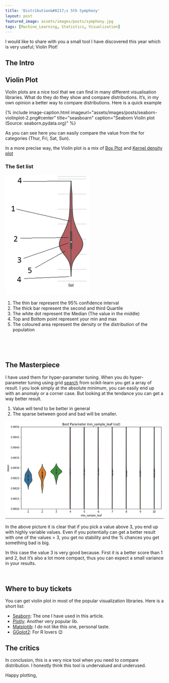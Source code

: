 ```yaml
---
title: 'Distribution&#8217;s 5th Symphony'
layout: post
featured_image: assets/images/posts/symphony.jpg
tags: [Machine_Learning, Statistics, Visualization]
---
```

I would like to share with you a small tool I have discovered this year which is very useful; Violin Plot!

<!--more-->

## The Intro

## Violin Plot

Violin plots are a nice tool that we can find in many different visualisation libraries. What do they do they show and compare distributions. It&#8217;s, in my own opinion a better way to compare distributions. Here is a quick example

{% include image-caption.html imageurl="assets/images/posts/seaborn-violinplot-2.png#center"
title="seasboarn" caption="Seaborn Violin plot (Source: seaborn.pydata.org)" %}

As you can see here you can easily compare the value from the for categories (Thur, Fri, Sat, Sun).

In a more precise way, the Violin plot is a mix of [Box Plot](https://seaborn.pydata.org/generated/seaborn.boxplot.html#seaborn.boxplot) and [Kernel density plot](https://seaborn.pydata.org/generated/seaborn.kdeplot.html)

### The Set list

![cutted](assets/images/posts/cutted-1.png#right)

1. The thin bar represent the 95% confidence interval
2. The thick bar represent the second and third Quartile
3. The white dot represent the Median (The value in the middle)
4. Top and Bottom point represent your min and max
5. The coloured area represent the density or the distribution of the population

&nbsp;

&nbsp;

## The Masterpiece

I have used them for hyper-parameter tuning. When you do hyper-parameter tuning using grid [search](http://scikit-learn.org/stable/modules/grid_search.html) from scikit-learn you get a array of result. I you look simply at the absolute minimum, you can easily end up with an anomaly or a corner case. But looking at the tendance you can get a way better result.

  1. Value will tend to be better in general
  2. The sparse between good and bad will be smaller.

![violon2](assets/images/posts/Violon2.png#center)

In the above picture it is clear that if you pick a value above 3, you end up with highly variable values. Even if you potentially can get a better result with one of the values > 3, you get no stability and the % chances you get something bad is big.

In this case the value 3 is very good because. First it is a better score than 1 and 2, but it&#8217;s also a lot more compact, thus you can expect a small variance in your results.

&nbsp;

## Where to buy tickets

You can get violin plot in most of the popular visualization libraries. Here is a short list:

* [Seaborn](https://seaborn.pydata.org/generated/seaborn.violinplot.html): The one I have used in this article.
* [Plotly](https://plot.ly/python/violin-plot/): Another very popular lib.
* [Matplotib](https://matplotlib.org/examples/statistics/violinplot_demo.html): I do not like this one, personal taste.
* [GGplot2](http://ggplot2.tidyverse.org/reference/geom_violin.html): For R lovers 😉

## The critics

In conclusion, this is a very nice tool when you need to compare distribution. I honestly think this tool is undervalued and underused.

Happy plotting,
